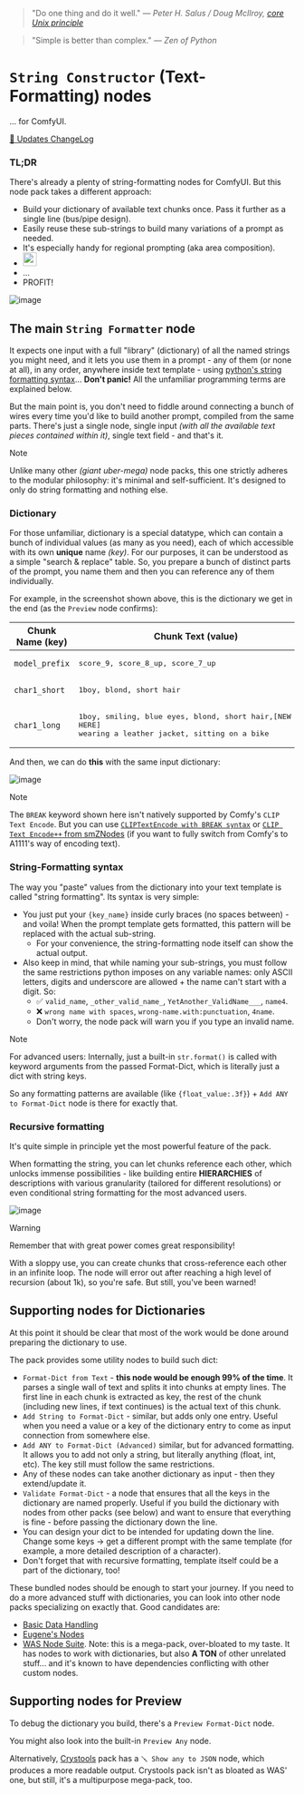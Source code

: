 > "Do one thing and do it well." _— Peter H. Salus / Doug McIlroy, [core Unix principle](https://en.wikipedia.org/wiki/Unix_philosophy)_

> "Simple is better than complex." _— Zen of Python_

# `String Constructor` (Text-Formatting) nodes
... for ComfyUI.

[🔄 Updates ChangeLog](CHANGELOG.md)

### TL;DR

There's already a plenty of string-formatting nodes for ComfyUI. But this node pack takes a different approach:
- Build your dictionary of available text chunks once. Pass it further as a single line (bus/pipe design).
- Easily reuse these sub-strings to build many variations of a prompt as needed.
- It's especially handy for regional prompting (aka area composition).
- [<img src="img/recursive_toggle.png" height="24" />](#recursive-formatting)
- ...
- PROFIT!

![image](img/screenshot1.png)

## The main `String Formatter` node

It expects one input with a full "library" (dictionary) of all the named strings you might need, and it lets you use them in a prompt - any of them (or none at all), in any order, anywhere inside text template - using [python's string formatting syntax](https://docs.python.org/3/library/string.html#format-examples)... **Don't panic!** All the unfamiliar programming terms are explained below.

But the main point is, you don't need to fiddle around connecting a bunch of wires every time you'd like to build another prompt, compiled from the same parts. There's just a single node, single input _(with all the available text pieces contained within it)_, single text field - and that's it.

> [!NOTE]
> Unlike many other _(giant uber-mega)_ node packs, this one strictly adheres to the modular philosophy: it's minimal and self-sufficient. It's designed to only do string formatting and nothing else.

### Dictionary

For those unfamiliar, dictionary is a special datatype, which can contain a bunch of individual values (as many as you need), each of which accessible with its own **unique** name _(key)_. For our purposes, it can be understood as a simple "search & replace" table. So, you prepare a bunch of distinct parts of the prompt, you name them and then you can reference any of them individually.

For example, in the screenshot shown above, this is the dictionary we get in the end (as the `Preview` node confirms):

| Chunk Name (key) | Chunk Text (value)                         |
|------------------|--------------------------------------------|
| `model_prefix`   | <pre>score_9, score_8_up, score_7_up</pre> |
| `char1_short`    | <pre>1boy, blond, short hair</pre>         |
| `char1_long`     | <pre>1boy, smiling, blue eyes, blond, short hair,[NEW LINE HERE]<br>wearing a leather jacket, sitting on a bike</pre> |

And then, we can do **this** with the same input dictionary:

![image](img/screenshot2.png)

> [!NOTE]
> The `BREAK` keyword shown here isn't natively supported by Comfy's `CLIP Text Encode`. But you can use [`CLIPTextEncode with BREAK syntax`](https://github.com/dfl/comfyui-clip-with-break) or [`CLIP Text Encode++` from smZNodes](https://github.com/shiimizu/ComfyUI_smZNodes) (if you want to fully switch from Comfy's to A1111's way of encoding text).


### String-Formatting syntax

The way you "paste" values from the dictionary into your text template is called "string formatting". Its syntax is very simple:
- You just put your `{key_name}` inside curly braces (no spaces between) - and voila! When the prompt template gets formatted, this pattern will be replaced with the actual sub-string.
  - For your convenience, the string-formatting node itself can show the actual output.
- Also keep in mind, that while naming your sub-strings, you must follow the same restrictions python imposes on any variable names: only ASCII letters, digits and underscore are allowed + the name can't start with a digit. So:
  - ✅ `valid_name`, `_other_valid_name_`, `YetAnother_ValidName___`, `name4`.
  - ❌ `wrong name with spaces`, `wrong-name.with:punctuation`, `4name`.
  - Don't worry, the node pack will warn you if you type an invalid name.

> [!NOTE]
> For advanced users:
> Internally, just a built-in `str.format()` is called with keyword arguments from the passed Format-Dict, which is literally just a dict with string keys.
> 
> So any formatting patterns are available (like `{float_value:.3f}`) + `Add ANY to Format-Dict` node is there for exactly that.

### Recursive formatting

It's quite simple in principle yet the most powerful feature of the pack.

When formatting the string, you can let chunks reference each other, which unlocks immense possibilities - like building entire **HIERARCHIES** of descriptions with various granularity (tailored for different resolutions) or even conditional string formatting for the most advanced users.

![image](img/recursive_screenshot.png)

> [!WARNING]
> Remember that with great power comes great responsibility!
> 
> With a sloppy use, you can create chunks that cross-reference each other in an infinite loop. The node will error out after reaching a high level of recursion (about 1k), so you're safe. But still, you've been warned!

## Supporting nodes for Dictionaries

At this point it should be clear that most of the work would be done around preparing the dictionary to use.

The pack provides some utility nodes to build such dict:
- `Format-Dict from Text` - **this node would be enough 99% of the time**. It parses a single wall of text and splits it into chunks at empty lines. The first line in each chunk is extracted as key, the rest of the chunk (including new lines, if text continues) is the actual text of this chunk.
- `Add String to Format-Dict` - similar, but adds only one entry. Useful when you need a value or a key of the dictionary entry to come as input connection from somewhere else.
- `Add ANY to Format-Dict (Advanced)` similar, but for advanced formatting. It allows you to add not only a string, but literally anything (float, int, etc). The key still must follow the same restrictions.
- Any of these nodes can take another dictionary as input - then they extend/update it.
- `Validate Format-Dict` - a node that ensures that all the keys in the dictionary are named properly. Useful if you build the dictionary with nodes from other packs (see below) and want to ensure that everything is fine - before passing the dictionary down the line.
- You can design your dict to be intended for updating down the line. Change some keys → get a different prompt with the same template (for example, a more detailed description of a character).
- Don't forget that with recursive formatting, template itself could be a part of the dictionary, too!

These bundled nodes should be enough to start your journey. If you need to do a more advanced stuff with dictionaries, you can look into other node packs specializing on exactly that. Good candidates are:
- [Basic Data Handling](https://github.com/StableLlama/ComfyUI-basic_data_handling)
- [Eugene's Nodes](https://github.com/JEONG-JIWOO/ComfyUI_Eugene_Nodes)
- [WAS Node Suite](https://github.com/ltdrdata/was-node-suite-comfyui). Note: this is a mega-pack, over-bloated to my taste. It has nodes to work with dictionaries, but also **A TON** of other unrelated stuff... and it's known to have dependencies conflicting with other custom nodes.

## Supporting nodes for Preview

To debug the dictionary you build, there's a `Preview Format-Dict` node.

You might also look into the built-in `Preview Any` node.

Alternatively, [Crystools](https://github.com/crystian/ComfyUI-Crystools) pack has a `🪛 Show any to JSON` node, which produces a more readable output. Crystools pack isn't as bloated as WAS' one, but still, it's a multipurpose mega-pack, too.
